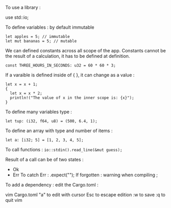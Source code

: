 To use a library : 

use std::io;

To define variables : by default immutable 
```
let apples = 5; // immutable
let mut bananas = 5; // mutable
```
We can defined constants across all scope of the app. Constants cannot be the result of a calculation, it has to be defined at definition. 

```
const THREE_HOURS_IN_SECONDS: u32 = 60 * 60 * 3;
```

If a varaible is defined inside of { }, it can change as a value : 

```
let x = x + 1;
{
  let x = x * 2;
  println!("The value of x in the inner scope is: {x}");
}
```

To define many variables type : 

`let tup: (i32, f64, u8) = (500, 6.4, 1);`

To define an array with type and number of items : 

`let a: [i32; 5] = [1, 2, 3, 4, 5];`

To call functions : 
`io::stdin().read_line(&mut guess);`

Result of a call can be of two states : 
  - Ok
  - Err
To catch Err :   .expect("");
If forgotten : warning when compiling ;

To add a dependency : edit the Cargo.toml : 

vim Cargo.toml 
"a" to edit with cursor
Esc to escape edition 
:w to save 
:q to quit vim 
